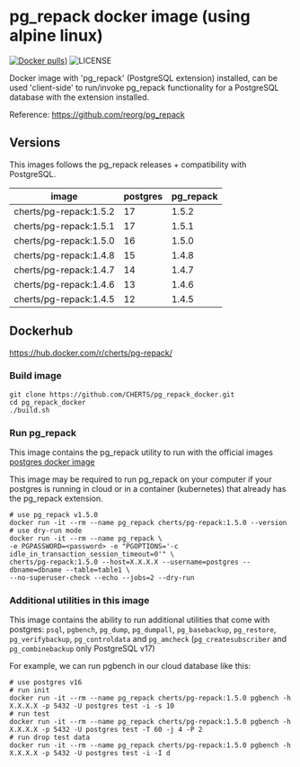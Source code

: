 # pg_repack docker image (using alpine linux)

[![Docker pulls)](https://img.shields.io/docker/pulls/cherts/pg-repack.svg)](https://hub.docker.com/r/cherts/pg-repack)
![LICENSE](https://img.shields.io/github/license/cherts/pg_repack_docker)

Docker image with 'pg_repack' (PostgreSQL extension) installed, can  be used 'client-side' to run/invoke pg_repack functionality for a PostgreSQL database with the extension installed.

Reference: https://github.com/reorg/pg_repack

## Versions

This images follows the pg_repack releases + compatibility with PostgreSQL.

| image | postgres | pg_repack |
|-------|----------|-----------|
| cherts/pg-repack:1.5.2 | 17       | 1.5.2     |
| cherts/pg-repack:1.5.1 | 17       | 1.5.1     |
| cherts/pg-repack:1.5.0 | 16       | 1.5.0     |
| cherts/pg-repack:1.4.8 | 15       | 1.4.8     |
| cherts/pg-repack:1.4.7 | 14       | 1.4.7     |
| cherts/pg-repack:1.4.6 | 13       | 1.4.6     |
| cherts/pg-repack:1.4.5 | 12       | 1.4.5     |

## Dockerhub

https://hub.docker.com/r/cherts/pg-repack/


### Build image

```
git clone https://github.com/CHERTS/pg_repack_docker.git
cd pg_repack_docker
./build.sh
```
    
### Run pg_repack

This image contains the pg_repack utility to run with the official images [postgres docker image](https://hub.docker.com/_/postgres/)
    
This image may be required to run pg_repack on your computer if your postgres is running in cloud or in a container (kubernetes) that already has the pg_repack extension.

```
# use pg_repack v1.5.0
docker run -it --rm --name pg_repack cherts/pg-repack:1.5.0 --version
# use dry-run mode
docker run -it --rm --name pg_repack \
-e PGPASSWORD=<password> -e "PGOPTIONS='-c idle_in_transaction_session_timeout=0'" \
cherts/pg-repack:1.5.0 --host=X.X.X.X --username=postgres --dbname=dbname --table=table1 \
--no-superuser-check --echo --jobs=2 --dry-run
```

### Additional utilities in this image

This image contains the ability to run additional utilities that come with postgres: `psql`, `pgbench`, `pg_dump`, `pg_dumpall`, `pg_basebackup`, `pg_restore`, `pg_verifybackup`, `pg_controldata` and `pg_amcheck` (`pg_createsubscriber` and `pg_combinebackup` only PostgreSQL v17)

For example, we can run pgbench in our cloud database like this:
```
# use postgres v16
# run init
docker run -it --rm --name pg_repack cherts/pg-repack:1.5.0 pgbench -h X.X.X.X -p 5432 -U postgres test -i -s 10
# run test
docker run -it --rm --name pg_repack cherts/pg-repack:1.5.0 pgbench -h X.X.X.X -p 5432 -U postgres test -T 60 -j 4 -P 2
# run drop test data
docker run -it --rm --name pg_repack cherts/pg-repack:1.5.0 pgbench -h X.X.X.X -p 5432 -U postgres test -i -I d
```
